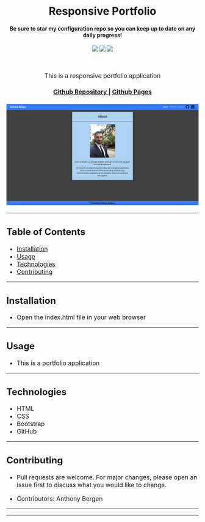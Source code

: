 <h1 align="center">
Responsive Portfolio
</h1>
<h4 align="center" style="margin-bottom:10px">Be sure to star my configuration repo so you can keep up to date on any daily progress!</h4>
<div align="center">
  <h4>
    </a>
    <a href="https://github.com/adbergen/responsive-portfolio/stargazers"><img src="https://img.shields.io/github/stars/adbergen/responsive-portfolio.svg?style=plasticr"/></a>
    <a href="https://github.com/adbergen/responsive-portfolio/commits/master"><img src="https://img.shields.io/github/last-commit/adbergen/responsive-portfolio.svg?style=plasticr"/></a>
        <a href="https://github.com/adbergen/responsive-portfolio/commits/master"><img src="https://img.shields.io/github/commit-activity/y/adbergen/responsive-portfolio.svg?style=plasticr"/></a>
</h4>
<br>
</div>
<p align="center"><font size="3">
This is a responsive portfolio application</p>
<div align="center"><a name="menu"></a>
  <h4>
    <a href="https://github.com/adbergen/responsive-portfolio">
      Github Repository
    </a>
<span> | </span>
<a href="https://adbergen.github.io/responsive-portfolio/">
      Github Pages
    </a>
  </h4>
</div>

![Screenshot of application demo](assets/images/demo.png)

<hr>

## Table of Contents

- [Installation](#installation)
- [Usage](#usage)
- [Technologies](#technologies)
- [Contributing](#contributing)

<hr>

## Installation

- Open the index.html file in your web browser

<hr>

## Usage

- This is a portfolio application

<hr>

## Technologies

<ul>
<li>HTML</li>
<li>CSS</li>
<li>Bootstrap</li>
<li>GitHub</li>
</ul>

<hr>

## Contributing

- Pull requests are welcome. For major changes, please open an issue first to discuss what you would like to change.

- Contributors: Anthony Bergen

<hr><hr>
